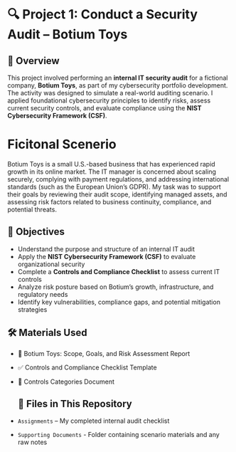 # 🔍 Project 1: Conduct a Security Audit – Botium Toys

## 📘 Overview
This project involved performing an **internal IT security audit** for a fictional company, **Botium Toys**, as part of my cybersecurity portfolio development. The activity was designed to simulate a real-world auditing scenario. I applied foundational cybersecurity principles to identify risks, assess current security controls, and evaluate compliance using the **NIST Cybersecurity Framework (CSF)**.

# Ficitonal Scenerio
Botium Toys is a small U.S.-based business that has experienced rapid growth in its online market. The IT manager is concerned about scaling securely, complying with payment regulations, and addressing international standards (such as the European Union’s GDPR). My task was to support their goals by reviewing their audit scope, identifying managed assets, and assessing risk factors related to business continuity, compliance, and potential threats.

## 🧾 Objectives
- Understand the purpose and structure of an internal IT audit  
- Apply the **NIST Cybersecurity Framework (CSF)** to evaluate organizational security  
- Complete a **Controls and Compliance Checklist** to assess current IT controls  
- Analyze risk posture based on Botium’s growth, infrastructure, and regulatory needs  
- Identify key vulnerabilities, compliance gaps, and potential mitigation strategies  

## 🛠️ Materials Used
- 📄 Botium Toys: Scope, Goals, and Risk Assessment Report  
- ✅ Controls and Compliance Checklist Template  
- 🔐 Controls Categories Document

  ## 📂 Files in This Repository  
- `Assignments` – My completed internal audit checklist  
- `Supporting Documents` - Folder containing scenario materials and any raw notes   
